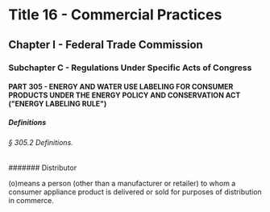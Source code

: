 
# Title 16 - Commercial Practices
## Chapter I - Federal Trade Commission
### Subchapter C - Regulations Under Specific Acts of Congress
#### PART 305 - ENERGY AND WATER USE LABELING FOR CONSUMER PRODUCTS UNDER THE ENERGY POLICY AND CONSERVATION ACT ("ENERGY LABELING RULE")
##### Definitions
###### § 305.2 Definitions.
####### Distributor

(o)means a person (other than a manufacturer or retailer) to whom a consumer appliance product is delivered or sold for purposes of distribution in commerce.
